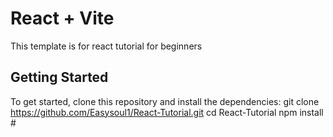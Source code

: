 # React + Vite

This template is for react tutorial for beginners 

## Getting Started
To get started, clone this repository and install the dependencies:
git clone https://github.com/Easysoul1/React-Tutorial.git
cd React-Tutorial
npm install #
